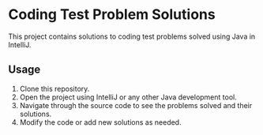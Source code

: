 # Coding Test Problem Solutions

This project contains solutions to coding test problems solved using Java in IntelliJ.

## Usage

1. Clone this repository.
2. Open the project using IntelliJ or any other Java development tool.
3. Navigate through the source code to see the problems solved and their solutions.
4. Modify the code or add new solutions as needed.

